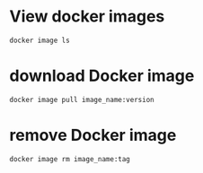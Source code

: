 # View docker images
`docker image ls`

# download Docker image
`docker image pull image_name:version`

# remove Docker image
`docker image rm image_name:tag`

